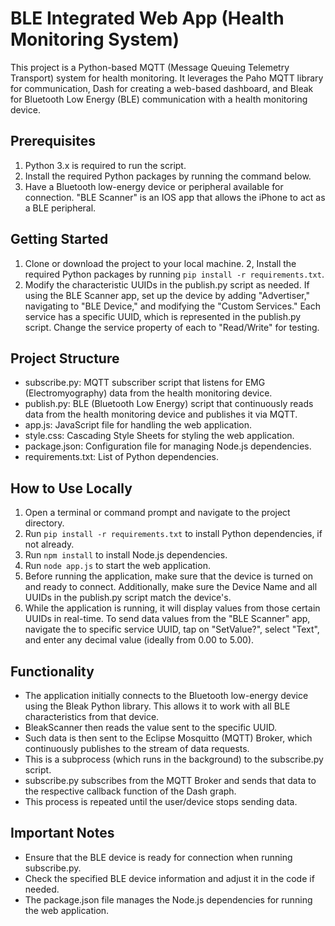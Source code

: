 # BLE Integrated Web App (Health Monitoring System)
This project is a Python-based MQTT (Message Queuing Telemetry Transport) system for health monitoring. It leverages the Paho MQTT library for communication, Dash for creating a web-based dashboard, and Bleak for Bluetooth Low Energy (BLE) communication with a health monitoring device.

## **Prerequisites**
1. Python 3.x is required to run the script.
2. Install the required Python packages by running the command below.
3. Have a Bluetooth low-energy device or peripheral available for connection. "BLE Scanner" is an IOS app that allows the iPhone to act as a BLE peripheral.

## **Getting Started**
1. Clone or download the project to your local machine.
2, Install the required Python packages by running `pip install -r requirements.txt`.
3. Modify the characteristic UUIDs in the publish.py script as needed. If using the BLE Scanner app, set up the device by adding "Advertiser," navigating to "BLE Device," and modifying the "Custom Services." Each service has a specific UUID, which is represented in the publish.py script. Change the service property of each to "Read/Write" for testing.

## **Project Structure**
* subscribe.py: MQTT subscriber script that listens for EMG (Electromyography) data from the health monitoring device.
* publish.py: BLE (Bluetooth Low Energy) script that continuously reads data from the health monitoring device and publishes it via MQTT.
* app.js: JavaScript file for handling the web application.
* style.css: Cascading Style Sheets for styling the web application.
* package.json: Configuration file for managing Node.js dependencies.
* requirements.txt: List of Python dependencies.

## **How to Use Locally**
1. Open a terminal or command prompt and navigate to the project directory.
2. Run `pip install -r requirements.txt` to install Python dependencies, if not already.
3. Run `npm install` to install Node.js dependencies.
5. Run `node app.js` to start the web application.
6. Before running the application, make sure that the device is turned on and ready to connect. Additionally, make sure the Device Name and all UUIDs in the publish.py script match the device's.
7. While the application is running, it will display values from those certain UUIDs in real-time. To send data values from the "BLE Scanner" app, navigate the to specific service UUID, tap on "SetValue?", select "Text", and enter any decimal value (ideally from 0.00 to 5.00).

## **Functionality**
* The application initially connects to the Bluetooth low-energy device using the Bleak Python library. This allows it to work with all BLE characteristics from that device.
* BleakScanner then reads the value sent to the specific UUID.
* Such data is then sent to the Eclipse Mosquitto (MQTT) Broker, which continuously publishes to the stream of data requests.
* This is a subprocess (which runs in the background) to the subscribe.py script.
* subscribe.py subscribes from the MQTT Broker and sends that data to the respective callback function of the Dash graph.
* This process is repeated until the user/device stops sending data.

## **Important Notes**
* Ensure that the BLE device is ready for connection when running subscribe.py.
* Check the specified BLE device information and adjust it in the code if needed.
* The package.json file manages the Node.js dependencies for running the web application.
